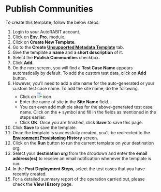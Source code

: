 # Publish Communities

To create this template, follow the below steps:

1. Login to your AutoRABIT account.
2. Click on **Env. Pro.** module.
3. Click on **Create New Template**.
4. Go to the **Create** [**Unsupported Metadata Template**](./) tab.
5. Give the template a **name** and a **short description** of it.
6. Select the **Publish Communities** checkbo&#x78;**.**
7. Click **Add**.
8. On the next screen, you will find a **Test Case Name** appears automatically by default. To add the custom test data, click on **Add** button.&#x20;
9. However, you'll need to add a site name for the auto-generated or your custom test case name. To add the site name, do the following:
   * Click on![](<../../../../../.gitbook/assets/image (32) (1).png>)icon.
   * Enter the name of site in the **Site Name** field.&#x20;
   * You can even add multiple sites for the above-generated test case name. Click on the **+** symbol and fill in the fields as mentioned in the steps earlier.&#x20;
   * Click **OK**. Once you are finished, click **Save** to save this page.
10. Click **Save** to save the template.
11. Once the template is successfully created, you'll be redirected to the [**Environment Provisioning**](https://knowledgebase.autorabit.com/docs/environment-provisioning) **History** screen.
12. Click on the **Run** button to run the current template on your destination org.
13. Select your **destination org** from the dropdown and enter the **email address(es)** to receive an email notification whenever the template is run.
14. In the **Post Deployment Steps**, select the test cases that you have recently created.&#x20;
15. For a detailed summary report of the operation carried out, please check the **View History** page.

